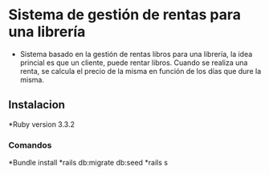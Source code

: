 # Sistema de gestión de rentas para una librería
* Sistema basado en la gestión de rentas libros para una librería, la idea princial es que un cliente, puede rentar libros. Cuando se realiza una renta, se calcula el precio de la misma en función de los días que dure la misma.
## Instalacion
*Ruby version 3.3.2
### Comandos
*Bundle install
*rails db:migrate db:seed
*rails s
